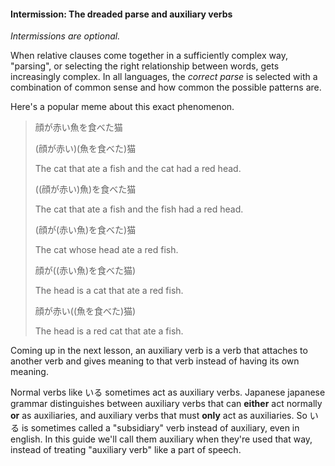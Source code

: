 #### Intermission: The dreaded parse and auxiliary verbs


*Intermissions are optional.*


When relative clauses come together in a sufficiently complex way, "parsing", or selecting the right relationship between words, gets increasingly complex. In all languages, the *correct parse* is selected with a combination of common sense and how common the possible patterns are.


Here's a popular meme about this exact phenomenon.


> 顔が赤い魚を食べた猫  
>   
> > (顔が赤い)(魚を食べた)猫  
> > The cat that ate a fish and the cat had a red head.  
>   
> > ((顔が赤い)魚)を食べた猫  
> > The cat that ate a fish and the fish had a red head.  
>   
> > (顔が(赤い魚)を食べた)猫  
> > The cat whose head ate a red fish.  
>   
> > 顔が((赤い魚)を食べた猫)  
> > The head is a cat that ate a red fish.  
>   
> > 顔が赤い((魚を食べた)猫)  
> > The head is a red cat that ate a fish.

Coming up in the next lesson, an auxiliary verb is a verb that attaches to another verb and gives meaning to that verb instead of having its own meaning.


Normal verbs like いる sometimes act as auxiliary verbs. Japanese japanese grammar distinguishes between auxiliary verbs that can **either** act normally **or** as auxiliaries, and auxiliary verbs that must **only** act as auxiliaries. So いる is sometimes called a "subsidiary" verb instead of auxiliary, even in english. In this guide we'll call them auxiliary when they're used that way, instead of treating "auxiliary verb" like a part of speech.



